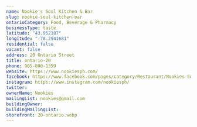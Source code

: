 ```yaml
---
name: Nookie's Soul Kitchen & Bar
slug: nookie-soul-kitchen-bar
ontarioCategory: Food, Beverage & Pharmacy
businessType: taste
latitude: "43.952187"
longitude: "-78.2941681"
residential: false
vacant: false
address: 20 Ontario Street
title: ontario-20
phone: 905-800-1359
website: https://www.nookiesph.com/
facebook: https://www.facebook.com/pages/category/Restaurant/Nookies-Soul-Kitchen-Bar-359553757797022/
instagram: https://www.instagram.com/nookiesph/
twitter:
ownerName: Nookies
mailingList: nookies@gmail.com
buildingOwner:
buildingMailingList:
storefront: 20-ontario.webp
---
```


